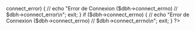 <?php
//CONEXION
$dbhost = '';
$dbuser = 'root';
$dbpass = '';
$dbname = 'cobeer';
$dbh = new mysqli($dbhost, $dbuser, $dbpass, $dbname);
if ($dbh->connect_error) {
    // echo "Error de Connexion ($dbh->connect_errno)
    // $dbh->connect_error\n";
    exit;
}
if ($dbh->connect_errno) {
    // echo "Error de Connexion ($dbh->connect_errno)
    // $dbh->connect_errno\n";
    exit;
}
?>
